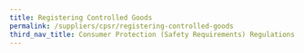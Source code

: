 ```yaml
---
title: Registering Controlled Goods
permalink: /suppliers/cpsr/registering-controlled-goods
third_nav_title: Consumer Protection (Safety Requirements) Regulations 
---
```

